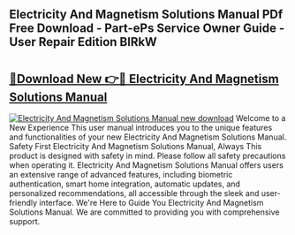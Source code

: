 ## Electricity And Magnetism Solutions Manual PDf Free Download - Part-ePs Service Owner Guide - User Repair Edition BlRkW

# <h2><a href="http://bc68620.oget.top/?id=Electricity+And+Magnetism+Solutions+Manual">🔗Download New 👉🔴 Electricity And Magnetism Solutions Manual</a></h2>

[![Electricity And Magnetism Solutions Manual new download](https://i.imgur.com/5g1atiW.png)](http://bc68620.oget.top/?id=Electricity+And+Magnetism+Solutions+Manual)
Welcome to a New Experience This user manual introduces you to the unique features and functionalities of your new Electricity And Magnetism Solutions Manual. Safety First Electricity And Magnetism Solutions Manual, Always This product is designed with safety in mind. Please follow all safety precautions when operating it. Electricity And Magnetism Solutions Manual offers users an extensive range of advanced features, including biometric authentication, smart home integration, automatic updates, and personalized recommendations, all accessible through the sleek and user-friendly interface. We're Here to Guide You Electricity And Magnetism Solutions Manual. We are committed to providing you with comprehensive support.
